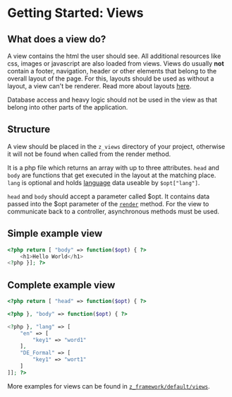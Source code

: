 # Getting Started: Views
## What does a view do?
A view contains the html the user should see. All additional resources like css, images or javascript are also loaded from views. Views do usually **not** contain a footer, navigation, header or other elements that belong to the overall layout of the page. For this, layouts should be used as without a layout, a view can't be renderer. Read more about layouts [here](Using-a-layout-in-your-project).

Database access and heavy logic should not be used in the view as that belong into other parts of the application.

## Structure
A view should be placed in the `z_views` directory of your project, otherwise it will not be found when called from the render method.

It is a php file which returns an array with up to three attributes. `head` and `body` are functions that get executed in the layout at the matching place. `lang` is optional and holds [language](Translations-for-multiple-languages) data useable by `$opt["lang"]`.

`head` and `body` should accept a parameter called $opt. It contains data passed into the $opt parameter of the [`render`](https://zdoc.zierhut-it.de/classes/Response.html#method_render) method. For the view to communicate back to a controller, asynchronous methods must be used.

## Simple example view
```php
<?php return [ "body" => function($opt) { ?>
    <h1>Hello World</h1>
<?php }]; ?>

```

## Complete example view
```php
<?php return [ "head" => function($opt) { ?>

<?php }, "body" => function($opt) { ?> 

<?php }, "lang" => [
    "en" => [
        "key1" => "word1"
    ],
    "DE_Formal" => [
        "key1" => "wort1"
    ]
]]; ?>
```

More examples for views can be found in [`z_framework/default/views`](https://git.zierhut-it.de/Zierhut-IT/z_framework/src/branch/DEV/default/views).
